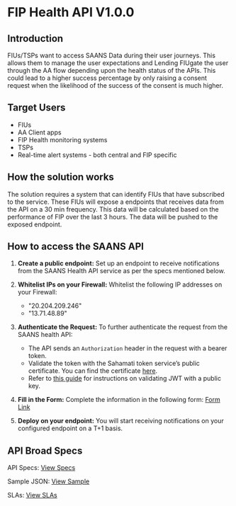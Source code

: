 # FIP Health API V1.0.0

## Introduction
FIUs/TSPs want to access SAANS Data during their user journeys. This allows them to manage the user expectations and Lending FIUgate the user through the AA flow depending upon the health status of the APIs. This could lead to a higher success percentage by only raising a consent request when the likelihood of the success of the consent is much higher. 

## Target Users
- FIUs
- AA Client apps
- FIP Health monitoring systems
- TSPs
- Real-time alert systems - both central and FIP specific

## How the solution works
The solution requires a system that can identify FIUs that have subscribed to the service. These FIUs will expose a endpoints that receives data from the API on a 30 min frequency. This data will be calculated based on the performance of FIP over the last 3 hours. The data will be pushed to the exposed endpoint. 

## How to access the SAANS API
1. **Create a public endpoint:**
   Set up an endpoint to receive notifications from the SAANS Health API service as per the specs mentioned below. 

2. **Whitelist IPs on your Firewall:**
   Whitelist the following IP addresses on your Firewall:
   - "20.204.209.246"
   - "13.71.48.89"

3. **Authenticate the Request:**
   To further authenticate the request from the SAANS health API:
   - The API sends an `Authorization` header in the request with a bearer token.
   - Validate the token with the Sahamati token service’s public certificate. You can find the certificate [here](#link-to-certificate).
   - Refer to [this guide](#link-to-validation-guide) for instructions on validating JWT with a public key.

4. **Fill in the Form:**
   Complete the information in the following form: [Form Link](https://forms.gle/F3fhxHzQzeEZUKBx6)

5. **Deploy on your endpoint:**
   You will start receiving notifications on your configured endpoint on a T+1 basis. 

## API Broad Specs
API Specs: [View Specs](https://github.com/Sahamati/FIP-Health-API-Specs/blob/main/Health%20API%20Specs.json)

Sample JSON: [View Sample](https://github.com/Sahamati/FIP-Health-API-Specs/blob/main/Sample%20response.json)

SLAs: [View SLAs](https://docs.google.com/spreadsheets/d/1T4qzwGPfqCxM-910HTZDkkikEezxUrU1/edit?usp=sharing&ouid=102688648237312172000&rtpof=true&sd=true)


